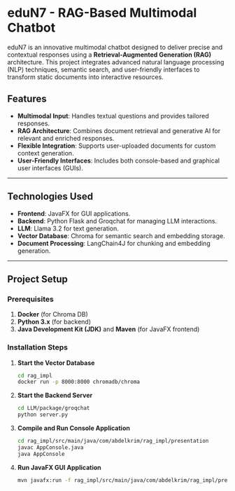 # eduN7 - RAG-Based Multimodal Chatbot

eduN7 is an innovative multimodal chatbot designed to deliver precise and contextual responses using a **Retrieval-Augmented Generation (RAG)** architecture. This project integrates advanced natural language processing (NLP) techniques, semantic search, and user-friendly interfaces to transform static documents into interactive resources.

## Features
- **Multimodal Input**: Handles textual questions and provides tailored responses.
- **RAG Architecture**: Combines document retrieval and generative AI for relevant and enriched responses.
- **Flexible Integration**: Supports user-uploaded documents for custom context generation.
- **User-Friendly Interfaces**: Includes both console-based and graphical user interfaces (GUIs).

---

## Technologies Used
- **Frontend**: JavaFX for GUI applications.
- **Backend**: Python Flask and Groqchat for managing LLM interactions.
- **LLM**: Llama 3.2 for text generation.
- **Vector Database**: Chroma for semantic search and embedding storage.
- **Document Processing**: LangChain4J for chunking and embedding generation.

---

## Project Setup

### Prerequisites
1. **Docker** (for Chroma DB)
2. **Python 3.x** (for backend)
3. **Java Development Kit (JDK)** and **Maven** (for JavaFX frontend)

### Installation Steps
1. **Start the Vector Database**
   ```bash
   cd rag_impl
   docker run -p 8000:8000 chromadb/chroma

2. **Start the Backend Server**
   ```bash
   cd LLM/package/groqchat
   python server.py

3. **Compile and Run Console Application**
   ```bash
   cd rag_impl/src/main/java/com/abdelkrim/rag_impl/presentation
   javac AppConsole.java
   java AppConsole

4. **Run JavaFX GUI Application**
   ```bash
   mvn javafx:run -f rag_impl/src/main/java/com/abdelkrim/rag_impl/presentation/JavaFXApp.java

